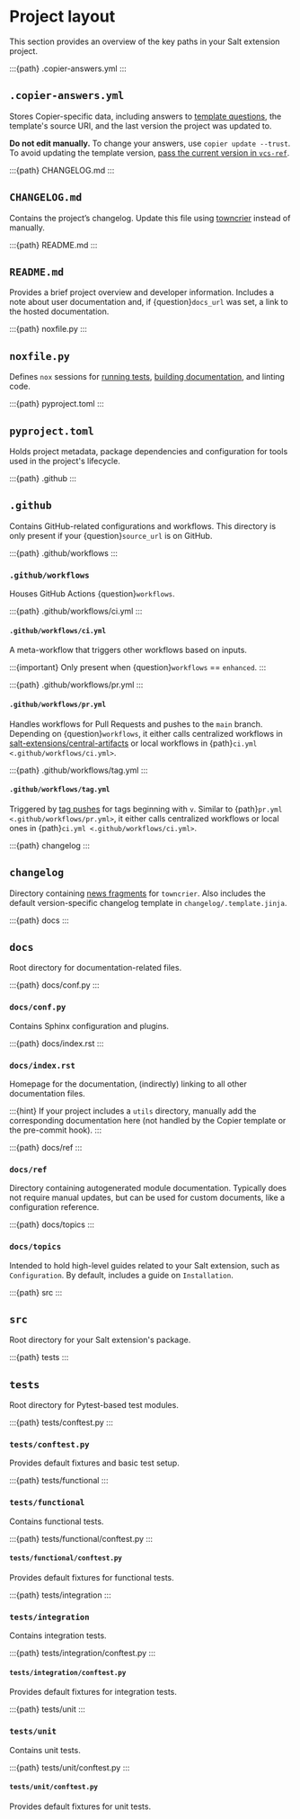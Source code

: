 # Project layout
This section provides an overview of the key paths in your Salt extension project.

:::{path} .copier-answers.yml
:::
## `.copier-answers.yml`
Stores Copier-specific data, including answers to [template questions](questions-target), the template's source URI, and the last version the project was updated to.

**Do not edit manually.** To change your answers, use `copier update --trust`. To avoid updating the template version, [pass the current version in `vcs-ref`](vcs-ref-target).

:::{path} CHANGELOG.md
:::
## `CHANGELOG.md`
Contains the project’s changelog. Update this file using [towncrier](changelog-build-target) instead of manually.

:::{path} README.md
:::
## `README.md`
Provides a brief project overview and developer information. Includes a note about user documentation and, if {question}`docs_url` was set, a link to the hosted documentation.

:::{path} noxfile.py
:::
## `noxfile.py`
Defines `nox` sessions for [running tests](run-tests-target), [building documentation](build-docs-target), and linting code.

:::{path} pyproject.toml
:::
## `pyproject.toml`
Holds project metadata, package dependencies and configuration for tools used in the project's lifecycle.

:::{path} .github
:::
## `.github`
Contains GitHub-related configurations and workflows. This directory is only present if your {question}`source_url` is on GitHub.

:::{path} .github/workflows
:::
### `.github/workflows`
Houses GitHub Actions {question}`workflows`.

:::{path} .github/workflows/ci.yml
:::
#### `.github/workflows/ci.yml`
A meta-workflow that triggers other workflows based on inputs.

:::{important}
Only present when {question}`workflows` == `enhanced`.
:::

:::{path} .github/workflows/pr.yml
:::
#### `.github/workflows/pr.yml`
Handles workflows for Pull Requests and pushes to the `main` branch. Depending on {question}`workflows`, it either calls centralized workflows in [salt-extensions/central-artifacts](https://github.com/salt-extensions/central-artifacts/tree/main/.github/workflows) or local workflows in {path}`ci.yml <.github/workflows/ci.yml>`.

:::{path} .github/workflows/tag.yml
:::
#### `.github/workflows/tag.yml`
Triggered by [tag pushes](publishing-target) for tags beginning with `v`. Similar to {path}`pr.yml <.github/workflows/pr.yml>`, it either calls centralized workflows or local ones in {path}`ci.yml <.github/workflows/ci.yml>`.

:::{path} changelog
:::
## `changelog`
Directory containing [news fragments](news-fragment-target) for `towncrier`. Also includes the default version-specific changelog template in `changelog/.template.jinja`.

:::{path} docs
:::
## `docs`
Root directory for documentation-related files.

:::{path} docs/conf.py
:::
### `docs/conf.py`
Contains Sphinx configuration and plugins.

:::{path} docs/index.rst
:::
### `docs/index.rst`
Homepage for the documentation, (indirectly) linking to all other documentation files.

:::{hint}
If your project includes a `utils` directory, manually add the corresponding documentation here (not handled by the Copier template or the pre-commit hook).
:::

:::{path} docs/ref
:::
### `docs/ref`
Directory containing autogenerated module documentation. Typically does not require manual updates, but can be used for custom documents, like a configuration reference.

:::{path} docs/topics
:::
### `docs/topics`
Intended to hold high-level guides related to your Salt extension, such as `Configuration`. By default, includes a guide on `Installation`.

:::{path} src
:::
## `src`
Root directory for your Salt extension's package.

:::{path} tests
:::
## `tests`
Root directory for Pytest-based test modules.

:::{path} tests/conftest.py
:::
### `tests/conftest.py`
Provides default fixtures and basic test setup.

:::{path} tests/functional
:::
### `tests/functional`
Contains functional tests.

:::{path} tests/functional/conftest.py
:::
#### `tests/functional/conftest.py`
Provides default fixtures for functional tests.

:::{path} tests/integration
:::
### `tests/integration`
Contains integration tests.

:::{path} tests/integration/conftest.py
:::
#### `tests/integration/conftest.py`
Provides default fixtures for integration tests.

:::{path} tests/unit
:::
### `tests/unit`
Contains unit tests.

:::{path} tests/unit/conftest.py
:::
#### `tests/unit/conftest.py`
Provides default fixtures for unit tests.
